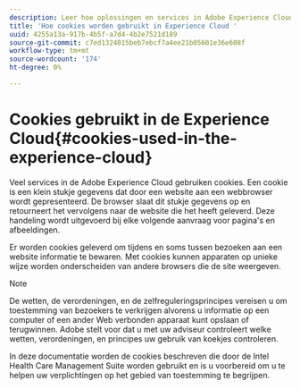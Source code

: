 ```yaml
---
description: Leer hoe oplossingen en services in Adobe Experience Cloud cookies gebruiken.
title: 'Hoe cookies worden gebruikt in Experience Cloud '
uuid: 4255a13a-917b-4b5f-a7d4-4b2e7521d189
source-git-commit: c7ed1324015beb7ebcf7a4ee21b05601e36e608f
workflow-type: tm+mt
source-wordcount: '174'
ht-degree: 0%

---
```



# Cookies gebruikt in de Experience Cloud{#cookies-used-in-the-experience-cloud}

Veel services in de Adobe Experience Cloud gebruiken cookies. Een cookie is een klein stukje gegevens dat door een website aan een webbrowser wordt gepresenteerd. De browser slaat dit stukje gegevens op en retourneert het vervolgens naar de website die het heeft geleverd. Deze handeling wordt uitgevoerd bij elke volgende aanvraag voor pagina&#39;s en afbeeldingen.

Er worden cookies geleverd om tijdens en soms tussen bezoeken aan een website informatie te bewaren. Met cookies kunnen apparaten op unieke wijze worden onderscheiden van andere browsers die de site weergeven.

>[!NOTE]
>
>De wetten, de verordeningen, en de zelfreguleringsprincipes vereisen u om toestemming van bezoekers te verkrijgen alvorens u informatie op een computer of een ander Web verbonden apparaat kunt opslaan of terugwinnen. Adobe stelt voor dat u met uw adviseur controleert welke wetten, verordeningen, en principes uw gebruik van koekjes controleren.

In deze documentatie worden de cookies beschreven die door de Intel Health Care Management Suite worden gebruikt en is u voorbereid om u te helpen uw verplichtingen op het gebied van toestemming te begrijpen.
